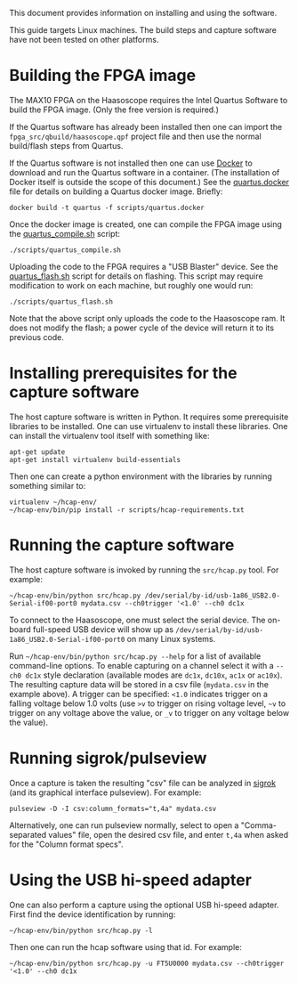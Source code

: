 This document provides information on installing and using the
software.

This guide targets Linux machines.  The build steps and capture
software have not been tested on other platforms.

# Building the FPGA image

The MAX10 FPGA on the Haasoscope requires the Intel Quartus Software
to build the FPGA image.  (Only the free version is required.)

If the Quartus software has already been installed then one can import
the `fpga_src/qbuild/haasoscope.qpf` project file and then use the
normal build/flash steps from Quartus.

If the Quartus software is not installed then one can use
[Docker](https://en.wikipedia.org/wiki/Docker_(software)) to download
and run the Quartus software in a container.  (The installation of
Docker itself is outside the scope of this document.)  See the
[quartus.docker](../scripts/quartus.docker) file for details on
building a Quartus docker image.  Briefly:
```
docker build -t quartus -f scripts/quartus.docker
```

Once the docker image is created, one can compile the FPGA image using
the [quartus_compile.sh](../scripts/quartus_compile.sh) script:
```
./scripts/quartus_compile.sh
```

Uploading the code to the FPGA requires a "USB Blaster" device.  See
the [quartus_flash.sh](../scripts/quartus_flash.sh) script for details
on flashing.  This script may require modification to work on each
machine, but roughly one would run:
```
./scripts/quartus_flash.sh
```

Note that the above script only uploads the code to the Haasoscope
ram.  It does not modify the flash; a power cycle of the device will
return it to its previous code.

# Installing prerequisites for the capture software

The host capture software is written in Python.  It requires some
prerequisite libraries to be installed.  One can use virtualenv to
install these libraries.  One can install the virtualenv tool itself
with something like:

```
apt-get update
apt-get install virtualenv build-essentials
```

Then one can create a python environment with the libraries by running
something similar to:

```
virtualenv ~/hcap-env/
~/hcap-env/bin/pip install -r scripts/hcap-requirements.txt
```

# Running the capture software

The host capture software is invoked by running the `src/hcap.py`
tool.  For example:

```
~/hcap-env/bin/python src/hcap.py /dev/serial/by-id/usb-1a86_USB2.0-Serial-if00-port0 mydata.csv --ch0trigger '<1.0' --ch0 dc1x
```

To connect to the Haasoscope, one must select the serial device.  The
on-board full-speed USB device will show up as
`/dev/serial/by-id/usb-1a86_USB2.0-Serial-if00-port0` on many Linux
systems.

Run `~/hcap-env/bin/python src/hcap.py --help` for a list of available
command-line options.  To enable capturing on a channel select it with
a `--ch0 dc1x` style declaration (available modes are `dc1x`, `dc10x`,
`ac1x` or `ac10x`).  The resulting capture data will be stored in a
csv file (`mydata.csv` in the example above).  A trigger can be
specified: `<1.0` indicates trigger on a falling voltage below 1.0
volts (use `>v` to trigger on rising voltage level, `~v` to trigger on
any voltage above the value, or `_v` to trigger on any voltage below
the value).

# Running sigrok/pulseview

Once a capture is taken the resulting "csv" file can be analyzed in
[sigrok](https://sigrok.org/) (and its graphical interface pulseview).
For example:

```
pulseview -D -I csv:column_formats="t,4a" mydata.csv
```

Alternatively, one can run pulseview normally, select to open a
"Comma-separated values" file, open the desired csv file, and enter
`t,4a` when asked for the "Column format specs".

# Using the USB hi-speed adapter

One can also perform a capture using the optional USB hi-speed
adapter.  First find the device identification by running:
```
~/hcap-env/bin/python src/hcap.py -l
```

Then one can run the hcap software using that id.  For example:
```
~/hcap-env/bin/python src/hcap.py -u FT5U0000 mydata.csv --ch0trigger '<1.0' --ch0 dc1x
```
